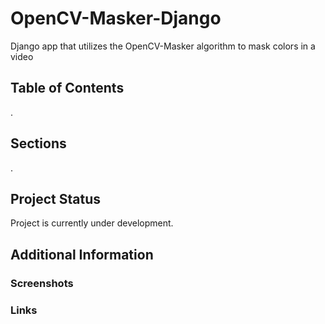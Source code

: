 # OpenCV-Masker-Django

Django app that utilizes the OpenCV-Masker algorithm to mask colors in a video


## Table of Contents

.

## Sections

.

## Project Status

Project is currently under development.

## Additional Information

### Screenshots

### Links
